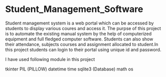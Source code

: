 # Student_Management_Software
Student management system is a web portal which can be accessed by students to display various coures and access it.
The purpse of this project is to automate the existing manual system by the help of computerized equipment and full fledged computer software.
Students can also show their attendance, subjects courses and assignment allocated to student.In this project students can 
login to their portal using unique id and password.

I have used following module in this project

tkinter 
PIL (PILLOW)
datetime
time
sqlite3 (Database)
math 
os

